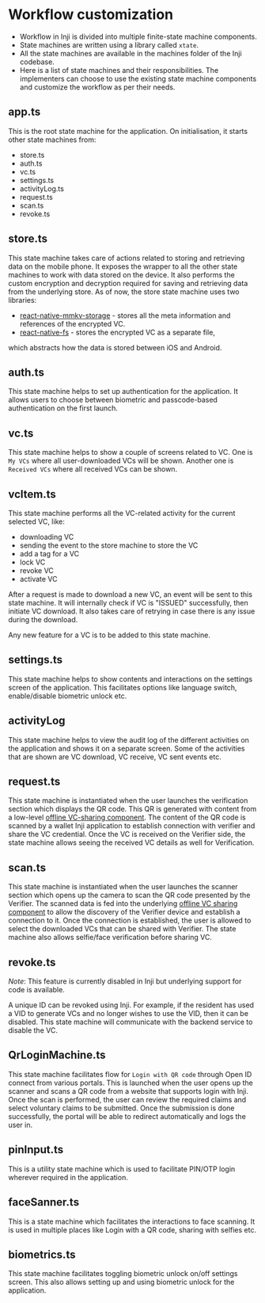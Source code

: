 # Workflow customization

* Workflow in Inji is divided into multiple finite-state machine components.
* State machines are written using a library called `xtate`.
* All the state machines are available in the machines folder of the Inji codebase.
* Here is a list of state machines and their responsibilities. The implementers can choose to use the existing state machine components and customize the workflow as per their needs.

## app.ts

This is the root state machine for the application. On initialisation, it starts other state machines from:

* store.ts
* auth.ts
* vc.ts
* settings.ts
* activityLog.ts
* request.ts
* scan.ts
* revoke.ts

## store.ts

This state machine takes care of actions related to storing and retrieving data on the mobile phone. It exposes the wrapper to all the other state machines to work with data stored on the device. It also performs the custom encryption and decryption required for saving and retrieving data from the underlying store. As of now, the store state machine uses two libraries:
* [react-native-mmkv-storage](https://github.com/ammarahm-ed/react-native-mmkv-storage)  - stores all the meta information and references of the encrypted VC.
* [react-native-fs](https://www.npmjs.com/package/react-native-fs) - stores the encrypted VC as a separate file,

which abstracts how the data is stored between iOS and Android.

## auth.ts

This state machine helps to set up authentication for the application. It allows users to choose between biometric and passcode-based authentication on the first launch.

## vc.ts

This state machine helps to show a couple of screens related to VC. One is `My VCs` where all user-downloaded VCs will be shown. Another one is `Received VCs` where all received VCs can be shown.

## vcItem.ts

This state machine performs all the VC-related activity for the current selected VC, like:

* downloading VC
* sending the event to the store machine to store the VC
* add a tag for a VC
* lock VC
* revoke VC
* activate VC

After a request is made to download a new VC, an event will be sent to this state machine. It will internally check if VC is "ISSUED" successfully, then initiate VC download. It also takes care of retrying in case there is any issue during the download.

Any new feature for a VC is to be added to this state machine.

## settings.ts

This state machine helps to show contents and interactions on the settings screen of the application. This facilitates options like language switch, enable/disable biometric unlock etc.

## activityLog

This state machine helps to view the audit log of the different activities on the application and shows it on a separate screen. Some of the activities that are shown are VC download, VC receive, VC sent events etc.

## request.ts

This state machine is instantiated when the user launches the verification section which displays the QR code. This QR is generated with content from a low-level [offline VC-sharing component](../architecture/components.md#offline-vc-sharing-component). The content of the QR code is scanned by a wallet Inji application to establish connection with verifier and share the VC credential. Once the VC is received on the Verifier side, the state machine allows seeing the received VC details as well for Verification.

## scan.ts

This state machine is instantiated when the user launches the scanner section which opens up the camera to scan the QR code presented by the Verifier. The scanned data is fed into the underlying [offline VC sharing component](../architecture/components.md#offline-vc-sharing-component) to allow the discovery of the Verifier device and establish a connection to it. Once the connection is established, the user is allowed to select the downloaded VCs that can be shared with Verifier. The state machine also allows selfie/face verification before sharing VC.

## revoke.ts

_Note_: This feature is currently disabled in Inji but underlying support for code is available.

A unique ID can be revoked using Inji. For example, if the resident has used a VID to generate VCs and no longer wishes to use the VID, then it can be disabled. This state machine will communicate with the backend service to disable the VC.

## QrLoginMachine.ts

This state machine facilitates flow for `Login with QR code` through Open ID connect from various portals. This is launched when the user opens up the scanner and scans a QR code from a website that supports login with Inji. Once the scan is performed, the user can review the required claims and select voluntary claims to be submitted. Once the submission is done successfully, the portal will be able to redirect automatically and logs the user in.

## pinInput.ts

This is a utility state machine which is used to facilitate PIN/OTP login wherever required in the application.

## faceSanner.ts

This is a state machine which facilitates the interactions to face scanning. It is used in multiple places like Login with a QR code, sharing with selfies etc.

## biometrics.ts

This state machine facilitates toggling biometric unlock on/off settings screen. This also allows setting up and using biometric unlock for the application.
